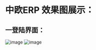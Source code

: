 中欧ERP 效果图展示：
====
一登陆界面：
----
![image](https://github.com/66668/ZOERP/blob/master/readmepic/%E7%99%BB%E5%BD%9501.jpg)
![image](https://github.com/66668/ZOERP/blob/master/readmepic/%E7%99%BB%E5%BD%9502.jpg)